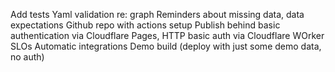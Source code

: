 Add tests
Yaml validation re: graph
Reminders about missing data, data expectations
Github repo with actions setup
Publish behind basic authentication via Cloudflare Pages, HTTP basic auth via Cloudflare WOrker
SLOs
Automatic integrations
Demo build (deploy with just some demo data, no auth)
